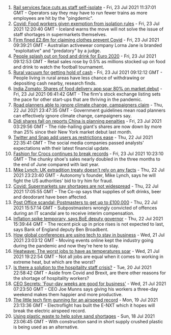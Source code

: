 1. [Rail services face cuts as staff self-isolate](https://www.bbc.co.uk/news/business-57940660) - Fri, 23 Jul 2021 11:37:01 GMT - Operators say they may have to run fewer trains as more employees are hit by the "pingdemic".
2. [Covid: Food workers given exemption from isolation rules](https://www.bbc.co.uk/news/business-57937342) - Fri, 23 Jul 2021 12:20:40 GMT - Iceland warns the move will not solve the issue of staff shortages in supermarkets themselves.
3. [Firm fined £2.6m for claiming clothes prevent Covid](https://www.bbc.co.uk/news/business-57940657) - Fri, 23 Jul 2021 09:39:21 GMT - Australian activewear company Lorna Jane is branded "exploitative" and "predatory" by a judge.
4. [People splash out on food and drink for Euro 2020](https://www.bbc.co.uk/news/business-57939140) - Fri, 23 Jul 2021 09:12:53 GMT - Retail sales rose by 0.5% as millions stocked up on food and drink to watch the football tournament.
5. [Rural vacuum for getting hold of cash](https://www.bbc.co.uk/news/business-57941001) - Fri, 23 Jul 2021 09:12:12 GMT - People living in rural areas have less chance of withdrawing or depositing cash nearby, research finds.
6. [India Zomato: Shares of food delivery app soar 80% on market debut](https://www.bbc.co.uk/news/business-57938217) - Fri, 23 Jul 2021 06:41:42 GMT - The firm's stock exchange listing sets the pace for other start-ups that are thriving in the pandemic.
7. [Road planners able to ignore climate change, campaigners claim](https://www.bbc.co.uk/news/business-57935608) - Thu, 22 Jul 2021 23:47:35 GMT - Government guidelines mean road planners can effectively ignore climate change, campaigners say.
8. [Didi shares fall on reports China is planning penalties](https://www.bbc.co.uk/news/business-57938212) - Fri, 23 Jul 2021 03:29:56 GMT - The ride-hailing giant's shares are now down by more than 25% since their New York market debut last month.
9. [Twitter and Snap add users as restrictions ease](https://www.bbc.co.uk/news/business-57935258) - Thu, 22 Jul 2021 22:35:41 GMT - The social media companies passed analysts' expectations with their latest financial update.
10. [Fashion for Crocs continues to break records](https://www.bbc.co.uk/news/business-57935256) - Fri, 23 Jul 2021 10:23:10 GMT - The chunky shoe's sales nearly doubled in the three months to the end of June compared with last year.
11. [Mike Lynch: UK extradition treaty doesn't rely on any facts](https://www.bbc.co.uk/news/business-57933718) - Thu, 22 Jul 2021 23:23:40 GMT - Autonomy's founder, Mike Lynch, says he will fight the US authorities' bid to try him for fraud.
12. [Covid: Supermarkets say shortages are not widespread](https://www.bbc.co.uk/news/uk-57924264) - Thu, 22 Jul 2021 17:05:55 GMT - The Co-op says that supplies of soft drinks, beer and deodorant have been affected.
13. [Post Office scandal: Postmasters to get up to £100,000](https://www.bbc.co.uk/news/business-57928397) - Thu, 22 Jul 2021 15:57:14 GMT - Subpostmasters wrongly convicted of offences during an IT scandal are to receive interim compensation.
14. [Inflation spike temporary, says BoE deputy governor](https://www.bbc.co.uk/news/business-57922199) - Thu, 22 Jul 2021 15:39:44 GMT - The recent pick up in price rises is not expected to last, says Bank of England deputy Ben Broadbent.
15. [How global conferences are using tech to stay in business](https://www.bbc.co.uk/news/business-57817807) - Wed, 21 Jul 2021 23:03:12 GMT - Moving events online kept the industry going during the pandemic and now they're here to stay.
16. [Heatwave: The worst jobs to have as temperatures soar](https://www.bbc.co.uk/news/uk-wales-57914904) - Wed, 21 Jul 2021 19:22:54 GMT - Not all jobs are equal when it comes to working in extreme heat, but which are the worst?
17. [Is there a solution to the hospitality staff crisis?](https://www.bbc.co.uk/news/business-57817775) - Tue, 20 Jul 2021 22:58:42 GMT - Aside from Covid and Brexit, are there other reasons for the shortage of hospitality workers?
18. [CEO Secrets: 'Four-day weeks are good for business'](https://www.bbc.co.uk/news/business-57894093) - Wed, 21 Jul 2021 07:23:50 GMT - CEO Joe Munns says giving his workers a three-day weekend makes them happier and more productive.
19. [The little tech firm gunning for an airspeed record](https://www.bbc.co.uk/news/business-57747128) - Mon, 19 Jul 2021 23:13:36 GMT - Electroflight has built the E-NXT which it hopes will break the electric airspeed record.
20. [Using plastic waste to help solve sand shortages](https://www.bbc.co.uk/news/business-57832425) - Sun, 18 Jul 2021 23:06:45 GMT - With construction sand in short supply crushed plastic is being used as an alternative.
